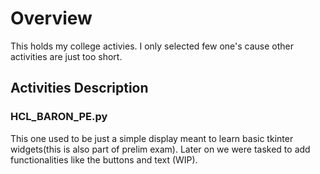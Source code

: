 # Overview
This holds my college activies. I only selected few one's cause other activities are just too short.

## Activities Description
### HCL_BARON_PE.py
This one used to be just a simple display meant to learn basic tkinter widgets(this is also part of prelim exam). Later on we were tasked to add functionalities like the buttons and text (WIP).
